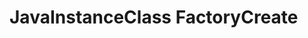 # JavaInstanceClass FactoryCreate

```{doxygenfunction} YR::JavaInstanceClass::FactoryCreate(const std::string &className)
```

